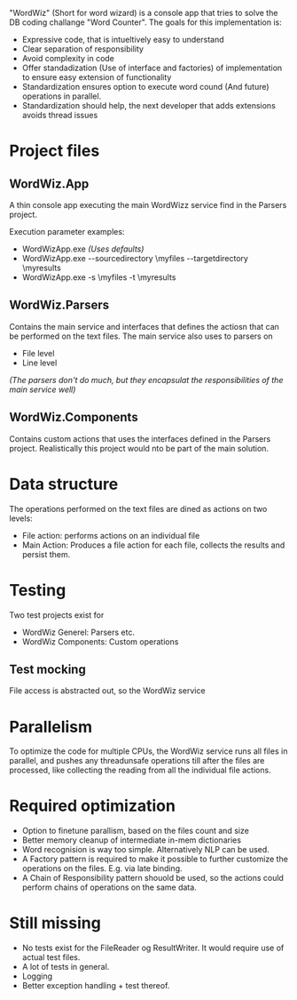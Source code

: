 "WordWiz" (Short for word wizard) is a console app that tries to solve the DB coding challange "Word Counter". The goals for this implementation is:
* Expressive code, that is intueltively easy to understand
* Clear separation of responsibility
* Avoid complexity in code
* Offer standadization (Use of interface and factories) of implementation to ensure easy extension of functionality
* Standardization ensures option to execute word cound (And future) operations in parallel.
* Standardization should help, the next developer that adds extensions avoids thread issues


# Project files

## WordWiz.App
A thin console app executing the main WordWizz service find in the Parsers project.

Execution parameter examples:
* WordWizApp.exe _(Uses defaults)_
* WordWizApp.exe --sourcedirectory \myfiles --targetdirectory \myresults
* WordWizApp.exe  -s \myfiles -t \myresults

## WordWiz.Parsers
Contains the main service and interfaces that defines the actiosn that can be performed on the text files.
The main service also uses to parsers on
* File level
* Line level 

_(The parsers don't do much, but they encapsulat the responsibilities of the main service well)_

## WordWiz.Components
Contains custom actions that uses the interfaces defined in the Parsers project. Realistically this project would nto be part of the main solution.

# Data structure
The operations performed on the text files are dined as actions on two levels:
* File action: performs actions on an individual file
* Main Action: Produces a file action for each file, collects the results and persist them.

# Testing
Two test projects exist for
* WordWiz Generel: Parsers etc.
* WordWiz Components: Custom operations

## Test mocking
File access is abstracted out, so the WordWiz service

# Parallelism
To optimize the code for multiple CPUs, the WordWiz service runs all files in parallel, and pushes any threadunsafe operations till after the files are processed, like collecting the reading from all the individual file actions.

# Required optimization
* Option to finetune parallism, based on the files count and size
* Better memory cleanup of intermediate in-mem dictionaries
* Word recognision is way too simple. Alternatively NLP can be used.
* A Factory pattern is required to make it possible to further customize the operations on the files. E.g. via late binding.
* A Chain of Responsibility pattern shouold be used, so the actions could perform chains of operations on the same data.

# Still missing
* No tests exist for the FileReader og ResultWriter. It would require use of actual test files.
* A lot of tests in general.
* Logging
* Better exception handling + test thereof.
